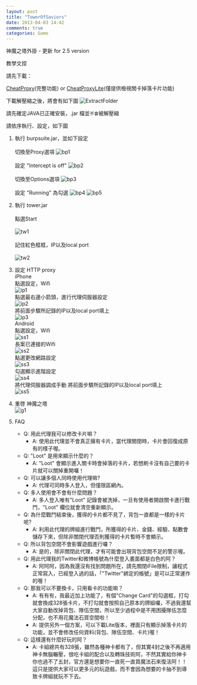 ```yaml
---
layout: post
title: "TowerOfSaviors"
date: 2013-04-03 14:42
comments: true
categories: Game
---
```


神魔之塔外掛 - 更新 for 2.5 version

教學文捏

請先下載：

[CheatProxy][CheatProxy](完整功能)
or
[CheatProxyLite][CheatProxyLite](僅提供檢視關卡掉落卡片功能)

下載解壓縮之後，將會有如下圖
![ExtractFolder][ExtractFolder]

請先確定JAVA已正確安裝，.jar 檔並`不會`被解壓縮

請依序執行、設定，如下圖

1. 執行 burpsuite.jar，並如下設定
    <br>    
    切換至Proxy選項
    ![bp1][bp1]
    <br>    
    設定 "Intercept is off"
    ![bp2][bp2]
    <br>    
    切換至Options選項
    ![bp3][bp3]
    <br>    
    設定 "Running" 為勾選
    ![bp4][bp4]
    ![bp5][bp5]

2. 執行 tower.jar
    <br>    
    點選Start
    <br>    
    ![tw1][tw1]
    <br>    
    記住紅色框框，IP以及local port
    <br>    
    ![tw2][tw2]

3. 設定 HTTP proxy 
    <br>
    iPhone
    <br>
    點選設定，Wifi
    <br>
    ![ip1][ip1]
    <br>
    點選最右邊小箭頭，進行代理伺服器設定
    <br>
    ![ip2][ip2]
    <br>
    將前面步驟所記錄的IP以及local port填上
    <br>
    ![ip3][ip3]
    <br>
    Android
    <br>
    點選設定，Wifi
    <br>
    ![ss1][ss1]
    <br>
    長案已連接的Wifi
    <br>
    ![ss2][ss2]
    <br>
    點選更改網路設定
    <br>
    ![ss3][ss3]
    <br>
    勾選顯示進階設定
    <br>
    ![ss4][ss4]
    <br>
    將代理伺服器調成手動
    將前面步驟所記錄的IP以及local port填上
    <br>
    ![ss5][ss5]
    <br>

4. 重啓 神魔之塔
    <br>
    ![g1][g1]

5. FAQ
    - Q: 用此代理我可以修改卡片嘛？
        - A: 使用此代理並不會真正擁有卡片，當代理關閉時，卡片會回復成原有的樣子喔。
    - Q: "Loot" 是用來顯示什麼的？
        - A: "Loot" 會顯示進入關卡時會掉落的卡片，若想刷卡沒有自己要的卡片就可以關掉重開囉！
    - Q: 可以讓多個人同時使用代理嘛?
        - A: 代理可同時多人登入，但僅限區網內。
    - Q: 多人使用會不會有什麼問題？
        - A: 多人登入唯有"Loot" 記錄會被洗掉，一旦有使用者開啟關卡進行戰鬥，"Loot" 欄位就會清空重新顯示。
    - Q: 為什麼戰鬥結束後，獲得的卡片都不見了，背包一直都是一樣的卡片呢?
        - A: 利用此代理的牌組進行戰鬥，所獲得的卡片、金錢、經驗、點數會儲存下來，但除非關閉代理否則獲得的卡片暫時不會顯示。
    - Q: 所以背包空間不會影響遊戲進行囉？
        - A: 是的，除非關閉此代理，才有可能會出現背包空間不足的警示喔。
    - Q: 用此代理我的Twitter和微博帳號為什麼登入畫面都是白色的阿？
        - A: 阿阿阿，因為我還沒有找到問題所在，請先關閉iFile限制，讓程式正常寫入，已經登入過的話，「"Twitter"綁定的帳號」是可以正常運作的喔！
    - Q: 那我可以不要換卡，只用看卡的功能嘛？
        - A: 有有有，我最近加上功能了，有個"Change Card"的勾選框，打勾就會換成328張卡片，不打勾就會按照自己原本的牌組囉，不過我還幫大家自動改掉背包、隊伍空間，所以至少過程中是不用困擾隊伍怎麼分配，也不用花魔法石買空間啦！
        - A: 提供另外一個方案，可以下載Lite版本，裡面只有顯示掉落卡片的功能，並不會修改任何資料(背包、隊伍空間、卡片)喔！
    - Q: 這樣還有什麼好玩的阿？
        - A: 卡組總共有328張，雖然各種神卡都有了，但其實4封之後不再適用神卡無腦輾壓，很吃卡組的配合以及轉珠技術阿，不然其實給你神卡你也過不了五封，官方還是想要你一直死一直買魔法石來復活阿！！這只是提供大家可以更多元的玩遊戲，而不會因為想要的卡抽不到導致卡牌組就玩不下去。

[CheatProxy]: https://mega.co.nz/#!H0YjFSzJ!EjClgTunfQova4j7ACmMIktwHrxJ6FR_e-vJKV26dE8
[CheatProxyLite]: https://mega.co.nz/#!3pYykIAS!EFmI7C73rtNOW4UlAGZ9_QzdPVdrCphGQgcy6Q9Rx1w
[ExtractFolder]: /images/ExtractFolder.png "Extract folder"
[bp1]: /images/bp1.png "bp"
[bp2]: /images/bp2.png "bp"
[bp3]: /images/bp3.png "bp"
[bp4]: /images/bp4.png "bp"
[bp5]: /images/bp5.png "bp"
[tw1]: /images/tw1.png "tw"
[tw2]: /images/tw2.png "tw"
[ip1]: /images/ip1.png "ip"
[ip2]: /images/ip2.png "ip"
[ip3]: /images/ip3.png "ip"
[g1]: /images/g1.png "g"
[ss1]: /images/ss1.png "ss"
[ss2]: /images/ss2.png "ss"
[ss3]: /images/ss3.png "ss"
[ss4]: /images/ss4.png "ss"
[ss5]: /images/ss5.png "ss"

